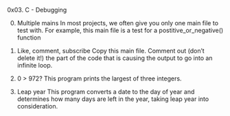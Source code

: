 0x03. C - Debugging

0. Multiple mains
In most projects, we often give you only one main file to test with. For example, this main file is a test for a postitive_or_negative() function


1. Like, comment, subscribe
Copy this main file. Comment out (don’t delete it!) the part of the code that is causing the output to go into an infinite loop.


2. 0 > 972?
This program prints the largest of three integers.


3. Leap year
This program converts a date to the day of year and determines how many days are left in the year, taking leap year into consideration.
